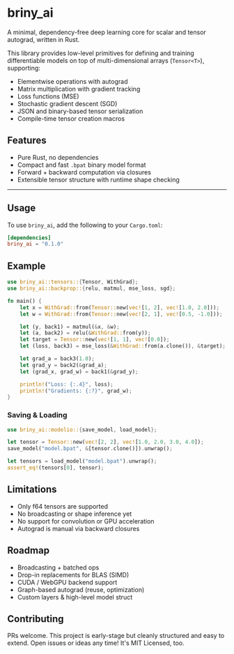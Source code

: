 # briny_ai

A minimal, dependency-free deep learning core for scalar and tensor autograd, written in Rust.

This library provides low-level primitives for defining and training differentiable models on top of multi-dimensional arrays (`Tensor<T>`), supporting:

- Elementwise operations with autograd
- Matrix multiplication with gradient tracking
- Loss functions (MSE)
- Stochastic gradient descent (SGD)
- JSON and binary-based tensor serialization
- Compile-time tensor creation macros

## Features

- Pure Rust, no dependencies
- Compact and fast `.bpat` binary model format
- Forward + backward computation via closures
- Extensible tensor structure with runtime shape checking

---

## Usage

To use `briny_ai`, add the following to your `Cargo.toml`:

```toml
[dependencies]
briny_ai = "0.1.0"
```

## Example

```rust
use briny_ai::tensors::{Tensor, WithGrad};
use briny_ai::backprop::{relu, matmul, mse_loss, sgd};

fn main() {
    let x = WithGrad::from(Tensor::new(vec![1, 2], vec![1.0, 2.0]));
    let w = WithGrad::from(Tensor::new(vec![2, 1], vec![0.5, -1.0]));

    let (y, back1) = matmul(&x, &w);
    let (a, back2) = relu(&WithGrad::from(y));
    let target = Tensor::new(vec![1, 1], vec![0.0]);
    let (loss, back3) = mse_loss(&WithGrad::from(a.clone()), &target);

    let grad_a = back3(1.0);
    let grad_y = back2(&grad_a);
    let (grad_x, grad_w) = back1(&grad_y);

    println!("Loss: {:.4}", loss);
    println!("Gradients: {:?}", grad_w);
}
```

### Saving & Loading

```rust
use briny_ai::modelio::{save_model, load_model};

let tensor = Tensor::new(vec![2, 2], vec![1.0, 2.0, 3.0, 4.0]);
save_model("model.bpat", &[tensor.clone()]).unwrap();

let tensors = load_model("model.bpat").unwrap();
assert_eq!(tensors[0], tensor);
```

## Limitations

- Only f64 tensors are supported
- No broadcasting or shape inference yet
- No support for convolution or GPU acceleration
- Autograd is manual via backward closures

## Roadmap

- Broadcasting + batched ops
- Drop-in replacements for BLAS (SIMD)
- CUDA / WebGPU backend support
- Graph-based autograd (reuse, optimization)
- Custom layers & high-level model struct

## Contributing

PRs welcome. This project is early-stage but cleanly structured and easy to extend. Open issues or ideas any time! It's MIT Licensed, too.
